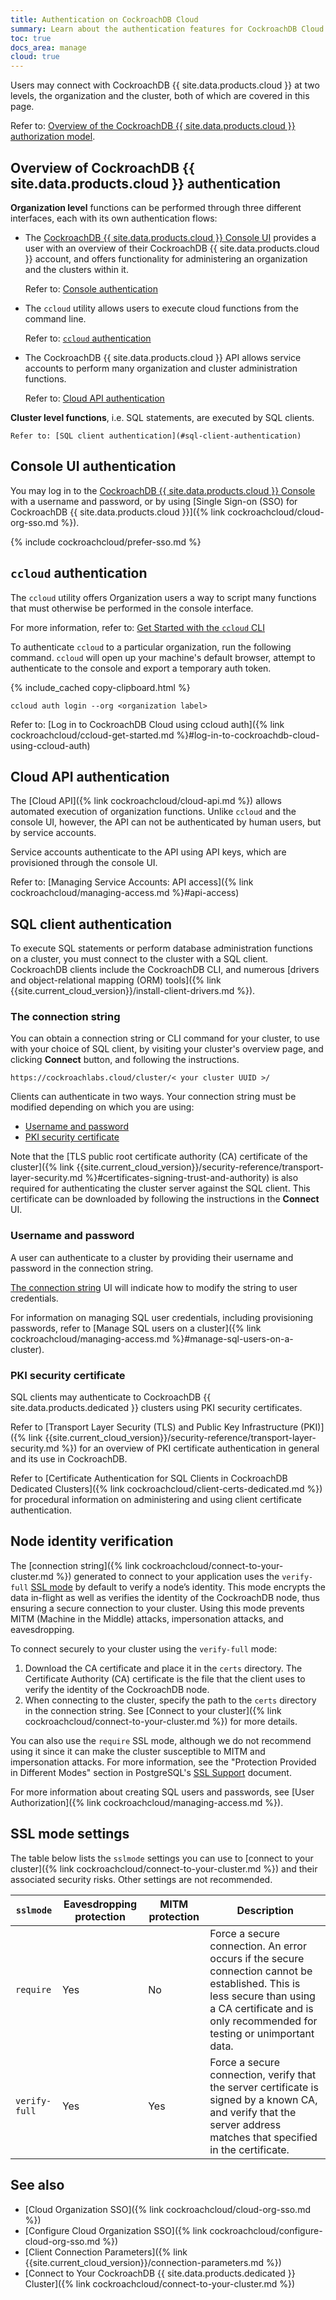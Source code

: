 ```yaml
---
title: Authentication on CockroachDB Cloud
summary: Learn about the authentication features for CockroachDB Cloud clusters.
toc: true
docs_area: manage
cloud: true
---
```


Users may connect with CockroachDB {{ site.data.products.cloud }} at two levels, the organization and the cluster, both of which are covered in this page.

Refer to: [Overview of the CockroachDB {{ site.data.products.cloud }} authorization model](authorization.html#overview-of-the-cockroachdb-cloud-authorization-model).

## Overview of CockroachDB {{ site.data.products.cloud }} authentication

**Organization level** functions can be performed through three different interfaces, each with its own authentication flows:

- The [CockroachDB {{ site.data.products.cloud }} Console UI](https://cockroachlabs.cloud/) provides a user with an overview of their CockroachDB {{ site.data.products.cloud }} account, and offers functionality for administering an organization and the clusters within it.

	Refer to: [Console authentication](#console-ui-authentication)

- The `ccloud` utility allows users to execute cloud functions from the command line.

	Refer to: [`ccloud` authentication](#ccloud-authentication)

- The CockroachDB {{ site.data.products.cloud }} API allows service accounts to perform many organization and cluster administration functions.

	Refer to: [Cloud API authentication](#cloud-api-authentication)

**Cluster level functions**, i.e. SQL statements, are executed by SQL clients.

	Refer to: [SQL client authentication](#sql-client-authentication)

## Console UI authentication

You may log in to the [CockroachDB {{ site.data.products.cloud }} Console](https://cockroachlabs.cloud/) with a username and password, or by using [Single Sign-on (SSO) for CockroachDB {{ site.data.products.cloud }}]({% link cockroachcloud/cloud-org-sso.md %}).

{% include cockroachcloud/prefer-sso.md %}


## `ccloud` authentication

The `ccloud` utility offers Organization users a way to script many functions that must otherwise be performed in the console interface.

For more information, refer to: [Get Started with the `ccloud` CLI
](ccloud-get-started.html)

To authenticate `ccloud` to a particular organization, run the following command. `ccloud` will open up your machine's default browser, attempt to authenticate to the console and export a temporary auth token.

{% include_cached copy-clipboard.html %}
~~~shell
ccloud auth login --org <organization label>
~~~

Refer to: [Log in to CockroachDB Cloud using ccloud auth]({% link cockroachcloud/ccloud-get-started.md %}#log-in-to-cockroachdb-cloud-using-ccloud-auth)

## Cloud API authentication

The [Cloud API]({% link cockroachcloud/cloud-api.md %}) allows automated execution of organization functions. Unlike `ccloud` and the console UI, however, the API can not be authenticated by human users, but by service accounts.

Service accounts authenticate to the API using API keys, which are provisioned through the console UI.

Refer to: [Managing Service Accounts: API access]({% link cockroachcloud/managing-access.md %}#api-access)

## SQL client authentication

To execute SQL statements or perform database administration functions on a cluster, you must connect to the cluster with a SQL client. CockroachDB clients include the CockroachDB CLI, and numerous [drivers and object-relational mapping (ORM) tools]({% link {{site.current_cloud_version}}/install-client-drivers.md %}).

### The connection string

You can obtain a connection string or CLI command for your cluster, to use with your choice of SQL client, by visiting your cluster's overview page, and clicking **Connect** button, and following the instructions.

`https://cockroachlabs.cloud/cluster/< your cluster UUID >/`

Clients can authenticate in two ways. Your connection string must be modified depending on which you are using:

- [Username and password](#username-and-password)
- [PKI security certificate](#pki-security-certificate)

Note that the [TLS public root certificate authority (CA) certificate of the cluster]({% link {{site.current_cloud_version}}/security-reference/transport-layer-security.md %}#certificates-signing-trust-and-authority) is also required for authenticating the cluster server against the SQL client. This certificate can be downloaded by following the instructions in the **Connect** UI.

### Username and password

A user can authenticate to a cluster by providing their username and password in the connection string.

[The connection string](#the-connection-string) UI will indicate how to modify the string to user credentials.

For information on managing SQL user credentials, including provisioning passwords, refer to [Manage SQL users on a cluster]({% link cockroachcloud/managing-access.md %}#manage-sql-users-on-a-cluster).

### PKI security certificate

SQL clients may authenticate to CockroachDB {{ site.data.products.dedicated }} clusters using PKI security certificates.

Refer to [Transport Layer Security (TLS) and Public Key Infrastructure (PKI)]({% link {{site.current_cloud_version}}/security-reference/transport-layer-security.md %}) for an overview of PKI certificate authentication in general and its use in CockroachDB.

Refer to [Certificate Authentication for SQL Clients in CockroachDB Dedicated Clusters]({% link cockroachcloud/client-certs-dedicated.md %}) for procedural information on administering and using client certificate authentication.

## Node identity verification

The [connection string]({% link cockroachcloud/connect-to-your-cluster.md %}) generated to connect to your application uses the `verify-full` [SSL mode](#ssl-mode-settings) by default to verify a node’s identity. This mode encrypts the data in-flight as well as verifies the identity of the CockroachDB node, thus ensuring a secure connection to your cluster. Using this mode prevents MITM (Machine in the Middle) attacks, impersonation attacks, and eavesdropping.

To connect securely to your cluster using the `verify-full` mode:

1. Download the CA certificate and place it in the `certs` directory. The Certificate Authority (CA) certificate is the file that the client uses to verify the identity of the CockroachDB node.
1. When connecting to the cluster, specify the path to the `certs` directory in the connection string. See [Connect to your cluster]({% link cockroachcloud/connect-to-your-cluster.md %}) for more details.

You can also use the `require` SSL mode, although we do not recommend using it since it can make the cluster susceptible to MITM and impersonation attacks. For more information, see the "Protection Provided in Different Modes" section in PostgreSQL's [SSL Support](https://www.postgresql.org/docs/9.4/libpq-ssl.html) document.

For more information about creating SQL users and passwords, see [User Authorization]({% link cockroachcloud/managing-access.md %}).

## SSL mode settings

The table below lists the `sslmode` settings you can use to [connect to your cluster]({% link cockroachcloud/connect-to-your-cluster.md %}) and their associated security risks. Other settings are not recommended.

`sslmode` | Eavesdropping protection | MITM protection | Description
-------------|------------|------------|------------
`require` | Yes | No | 	Force a secure connection. An error occurs if the secure connection cannot be established. This is less secure than using a CA certificate and is only recommended for testing or unimportant data.
`verify-full` | Yes | Yes | Force a secure connection, verify that the server certificate is signed by a known CA, and verify that the server address matches that specified in the certificate.

## See also

- [Cloud Organization SSO]({% link cockroachcloud/cloud-org-sso.md %})
- [Configure Cloud Organization SSO]({% link cockroachcloud/configure-cloud-org-sso.md %})
- [Client Connection Parameters]({% link {{site.current_cloud_version}}/connection-parameters.md %})
- [Connect to Your CockroachDB {{ site.data.products.dedicated }} Cluster]({% link cockroachcloud/connect-to-your-cluster.md %})
